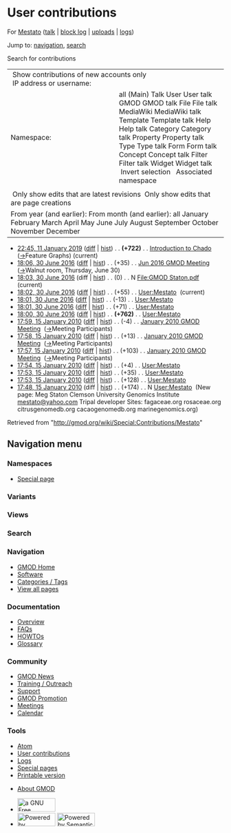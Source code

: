 <div id="mw-page-base" class="noprint">

</div>

<div id="mw-head-base" class="noprint">

</div>

<div id="content" class="mw-body" role="main">

<span id="top"></span>

<div id="mw-js-message" style="display:none;">

</div>



# <span dir="auto">User contributions</span>

<div id="bodyContent">

<div id="contentSub">

For [Mestato](/wiki/User:Mestato "User:Mestato") (<a
href="/mediawiki/index.php?title=User_talk:Mestato&amp;action=edit&amp;redlink=1"
class="new" title="User talk:Mestato (page does not exist)">talk</a> \|
[block
log](/mediawiki/index.php?title=Special:Log/block&page=User%3AMestato "Special:Log/block")
\|
[uploads](/wiki/Special:ListFiles/Mestato "Special:ListFiles/Mestato")
\| [logs](/wiki/Special:Log/Mestato "Special:Log/Mestato"))

</div>

<div id="jump-to-nav" class="mw-jump">

Jump to: [navigation](#mw-navigation), [search](#p-search)

</div>

<div id="mw-content-text">

Search for contributions

<table class="mw-contributions-table">
<colgroup>
<col style="width: 50%" />
<col style="width: 50%" />
</colgroup>
<tbody>
<tr class="odd">
<td colspan="2"> Show contributions of new accounts only<br />
 IP address or username:</td>
</tr>
<tr class="even">
<td class="mw-label">Namespace:</td>
<td>all (Main) Talk User User talk GMOD GMOD talk File File talk
MediaWiki MediaWiki talk Template Template talk Help Help talk Category
Category talk Property Property talk Type Type talk Form Form talk
Concept Concept talk Filter Filter talk Widget Widget talk  
 Invert selection 
 Associated namespace </td>
</tr>
<tr class="odd">
<td colspan="2"></td>
</tr>
<tr class="even">
<td colspan="2"> Only show edits that are latest revisions
 Only show edits that are page creations</td>
</tr>
<tr class="odd">
<td colspan="2">From year (and earlier): From month (and earlier): all
January February March April May June July August September October
November December</td>
</tr>
</tbody>
</table>

- <a
  href="/mediawiki/index.php?title=Introduction_to_Chado&amp;oldid=27763"
  class="mw-changeslist-date" title="Introduction to Chado">22:45, 11
  January 2019</a>
  ([diff](/mediawiki/index.php?title=Introduction_to_Chado&diff=prev&oldid=27763 "Introduction to Chado")
  \|
  [hist](/mediawiki/index.php?title=Introduction_to_Chado&action=history "Introduction to Chado"))
  <span class="mw-changeslist-separator">. .</span> **(+722)**‎
  <span class="mw-changeslist-separator">. .</span>
  <a href="/wiki/Introduction_to_Chado" class="mw-contributions-title"
  title="Introduction to Chado">Introduction to Chado</a> ‎
  <span class="comment">([→](/wiki/Introduction_to_Chado#Feature_Graphs "Introduction to Chado")‎<span dir="auto"><span class="autocomment">Feature
  Graphs</span></span>)</span> <span class="mw-uctop">(current)</span>
- <a
  href="/mediawiki/index.php?title=Jun_2016_GMOD_Meeting&amp;oldid=27206"
  class="mw-changeslist-date" title="Jun 2016 GMOD Meeting">18:06, 30 June
  2016</a>
  ([diff](/mediawiki/index.php?title=Jun_2016_GMOD_Meeting&diff=prev&oldid=27206 "Jun 2016 GMOD Meeting")
  \|
  [hist](/mediawiki/index.php?title=Jun_2016_GMOD_Meeting&action=history "Jun 2016 GMOD Meeting"))
  <span class="mw-changeslist-separator">. .</span>
  <span class="mw-plusminus-pos" dir="ltr"
  title="5,746 bytes after change">(+35)</span>‎
  <span class="mw-changeslist-separator">. .</span>
  <a href="/wiki/Jun_2016_GMOD_Meeting" class="mw-contributions-title"
  title="Jun 2016 GMOD Meeting">Jun 2016 GMOD Meeting</a> ‎
  <span class="comment">([→](/wiki/Jun_2016_GMOD_Meeting#Walnut_room.2C_Thursday.2C_June_30 "Jun 2016 GMOD Meeting")‎<span dir="auto"><span class="autocomment">Walnut
  room, Thursday, June 30</span></span>)</span>
- <a
  href="/mediawiki/index.php?title=File:GMOD_Staton.pdf&amp;oldid=27205"
  class="mw-changeslist-date" title="File:GMOD Staton.pdf">18:03, 30 June
  2016</a> (diff \|
  [hist](/mediawiki/index.php?title=File:GMOD_Staton.pdf&action=history "File:GMOD Staton.pdf"))
  <span class="mw-changeslist-separator">. .</span>
  <span class="mw-plusminus-null" dir="ltr"
  title="0 bytes after change">(0)</span>‎
  <span class="mw-changeslist-separator">. .</span> N
  <a href="/wiki/File:GMOD_Staton.pdf" class="mw-contributions-title"
  title="File:GMOD Staton.pdf">File:GMOD Staton.pdf</a> ‎
  <span class="mw-uctop">(current)</span>
- <a href="/mediawiki/index.php?title=User:Mestato&amp;oldid=27204"
  class="mw-changeslist-date" title="User:Mestato">18:02, 30 June 2016</a>
  ([diff](/mediawiki/index.php?title=User:Mestato&diff=prev&oldid=27204 "User:Mestato")
  \|
  [hist](/mediawiki/index.php?title=User:Mestato&action=history "User:Mestato"))
  <span class="mw-changeslist-separator">. .</span>
  <span class="mw-plusminus-pos" dir="ltr"
  title="1,216 bytes after change">(+55)</span>‎
  <span class="mw-changeslist-separator">. .</span>
  <a href="/wiki/User:Mestato" class="mw-contributions-title"
  title="User:Mestato">User:Mestato</a> ‎
  <span class="mw-uctop">(current)</span>
- <a href="/mediawiki/index.php?title=User:Mestato&amp;oldid=27203"
  class="mw-changeslist-date" title="User:Mestato">18:01, 30 June 2016</a>
  ([diff](/mediawiki/index.php?title=User:Mestato&diff=prev&oldid=27203 "User:Mestato")
  \|
  [hist](/mediawiki/index.php?title=User:Mestato&action=history "User:Mestato"))
  <span class="mw-changeslist-separator">. .</span>
  <span class="mw-plusminus-neg" dir="ltr"
  title="1,161 bytes after change">(-13)</span>‎
  <span class="mw-changeslist-separator">. .</span>
  <a href="/wiki/User:Mestato" class="mw-contributions-title"
  title="User:Mestato">User:Mestato</a> ‎
- <a href="/mediawiki/index.php?title=User:Mestato&amp;oldid=27202"
  class="mw-changeslist-date" title="User:Mestato">18:01, 30 June 2016</a>
  ([diff](/mediawiki/index.php?title=User:Mestato&diff=prev&oldid=27202 "User:Mestato")
  \|
  [hist](/mediawiki/index.php?title=User:Mestato&action=history "User:Mestato"))
  <span class="mw-changeslist-separator">. .</span>
  <span class="mw-plusminus-pos" dir="ltr"
  title="1,174 bytes after change">(+71)</span>‎
  <span class="mw-changeslist-separator">. .</span>
  <a href="/wiki/User:Mestato" class="mw-contributions-title"
  title="User:Mestato">User:Mestato</a> ‎
- <a href="/mediawiki/index.php?title=User:Mestato&amp;oldid=27201"
  class="mw-changeslist-date" title="User:Mestato">18:00, 30 June 2016</a>
  ([diff](/mediawiki/index.php?title=User:Mestato&diff=prev&oldid=27201 "User:Mestato")
  \|
  [hist](/mediawiki/index.php?title=User:Mestato&action=history "User:Mestato"))
  <span class="mw-changeslist-separator">. .</span> **(+762)**‎
  <span class="mw-changeslist-separator">. .</span>
  <a href="/wiki/User:Mestato" class="mw-contributions-title"
  title="User:Mestato">User:Mestato</a> ‎
- <a
  href="/mediawiki/index.php?title=January_2010_GMOD_Meeting&amp;oldid=11383"
  class="mw-changeslist-date" title="January 2010 GMOD Meeting">17:59, 15
  January 2010</a>
  ([diff](/mediawiki/index.php?title=January_2010_GMOD_Meeting&diff=prev&oldid=11383 "January 2010 GMOD Meeting")
  \|
  [hist](/mediawiki/index.php?title=January_2010_GMOD_Meeting&action=history "January 2010 GMOD Meeting"))
  <span class="mw-changeslist-separator">. .</span>
  <span class="mw-plusminus-neg" dir="ltr"
  title="18,502 bytes after change">(-4)</span>‎
  <span class="mw-changeslist-separator">. .</span>
  <a href="/wiki/January_2010_GMOD_Meeting" class="mw-contributions-title"
  title="January 2010 GMOD Meeting">January 2010 GMOD Meeting</a> ‎
  <span class="comment">([→](/wiki/January_2010_GMOD_Meeting#Meeting_Participants "January 2010 GMOD Meeting")‎<span dir="auto"><span class="autocomment">Meeting
  Participants</span></span>)</span>
- <a
  href="/mediawiki/index.php?title=January_2010_GMOD_Meeting&amp;oldid=11382"
  class="mw-changeslist-date" title="January 2010 GMOD Meeting">17:58, 15
  January 2010</a>
  ([diff](/mediawiki/index.php?title=January_2010_GMOD_Meeting&diff=prev&oldid=11382 "January 2010 GMOD Meeting")
  \|
  [hist](/mediawiki/index.php?title=January_2010_GMOD_Meeting&action=history "January 2010 GMOD Meeting"))
  <span class="mw-changeslist-separator">. .</span>
  <span class="mw-plusminus-pos" dir="ltr"
  title="18,506 bytes after change">(+13)</span>‎
  <span class="mw-changeslist-separator">. .</span>
  <a href="/wiki/January_2010_GMOD_Meeting" class="mw-contributions-title"
  title="January 2010 GMOD Meeting">January 2010 GMOD Meeting</a> ‎
  <span class="comment">([→](/wiki/January_2010_GMOD_Meeting#Meeting_Participants "January 2010 GMOD Meeting")‎<span dir="auto"><span class="autocomment">Meeting
  Participants</span></span>)</span>
- <a
  href="/mediawiki/index.php?title=January_2010_GMOD_Meeting&amp;oldid=11381"
  class="mw-changeslist-date" title="January 2010 GMOD Meeting">17:57, 15
  January 2010</a>
  ([diff](/mediawiki/index.php?title=January_2010_GMOD_Meeting&diff=prev&oldid=11381 "January 2010 GMOD Meeting")
  \|
  [hist](/mediawiki/index.php?title=January_2010_GMOD_Meeting&action=history "January 2010 GMOD Meeting"))
  <span class="mw-changeslist-separator">. .</span>
  <span class="mw-plusminus-pos" dir="ltr"
  title="18,493 bytes after change">(+103)</span>‎
  <span class="mw-changeslist-separator">. .</span>
  <a href="/wiki/January_2010_GMOD_Meeting" class="mw-contributions-title"
  title="January 2010 GMOD Meeting">January 2010 GMOD Meeting</a> ‎
  <span class="comment">([→](/wiki/January_2010_GMOD_Meeting#Meeting_Participants "January 2010 GMOD Meeting")‎<span dir="auto"><span class="autocomment">Meeting
  Participants</span></span>)</span>
- <a href="/mediawiki/index.php?title=User:Mestato&amp;oldid=11380"
  class="mw-changeslist-date" title="User:Mestato">17:54, 15 January
  2010</a>
  ([diff](/mediawiki/index.php?title=User:Mestato&diff=prev&oldid=11380 "User:Mestato")
  \|
  [hist](/mediawiki/index.php?title=User:Mestato&action=history "User:Mestato"))
  <span class="mw-changeslist-separator">. .</span>
  <span class="mw-plusminus-pos" dir="ltr"
  title="341 bytes after change">(+4)</span>‎
  <span class="mw-changeslist-separator">. .</span>
  <a href="/wiki/User:Mestato" class="mw-contributions-title"
  title="User:Mestato">User:Mestato</a> ‎
- <a href="/mediawiki/index.php?title=User:Mestato&amp;oldid=11379"
  class="mw-changeslist-date" title="User:Mestato">17:53, 15 January
  2010</a>
  ([diff](/mediawiki/index.php?title=User:Mestato&diff=prev&oldid=11379 "User:Mestato")
  \|
  [hist](/mediawiki/index.php?title=User:Mestato&action=history "User:Mestato"))
  <span class="mw-changeslist-separator">. .</span>
  <span class="mw-plusminus-pos" dir="ltr"
  title="337 bytes after change">(+35)</span>‎
  <span class="mw-changeslist-separator">. .</span>
  <a href="/wiki/User:Mestato" class="mw-contributions-title"
  title="User:Mestato">User:Mestato</a> ‎
- <a href="/mediawiki/index.php?title=User:Mestato&amp;oldid=11378"
  class="mw-changeslist-date" title="User:Mestato">17:53, 15 January
  2010</a>
  ([diff](/mediawiki/index.php?title=User:Mestato&diff=prev&oldid=11378 "User:Mestato")
  \|
  [hist](/mediawiki/index.php?title=User:Mestato&action=history "User:Mestato"))
  <span class="mw-changeslist-separator">. .</span>
  <span class="mw-plusminus-pos" dir="ltr"
  title="302 bytes after change">(+128)</span>‎
  <span class="mw-changeslist-separator">. .</span>
  <a href="/wiki/User:Mestato" class="mw-contributions-title"
  title="User:Mestato">User:Mestato</a> ‎
- <a href="/mediawiki/index.php?title=User:Mestato&amp;oldid=11377"
  class="mw-changeslist-date" title="User:Mestato">17:48, 15 January
  2010</a> (diff \|
  [hist](/mediawiki/index.php?title=User:Mestato&action=history "User:Mestato"))
  <span class="mw-changeslist-separator">. .</span>
  <span class="mw-plusminus-pos" dir="ltr"
  title="174 bytes after change">(+174)</span>‎
  <span class="mw-changeslist-separator">. .</span> N
  <a href="/wiki/User:Mestato" class="mw-contributions-title"
  title="User:Mestato">User:Mestato</a> ‎ <span class="comment">(New
  page: Meg Staton Clemson University Genomics Institute
  mestato@yahoo.com Tripal developer Sites: fagaceae.org rosaceae.org
  citrusgenomedb.org cacaogenomedb.org marinegenomics.org)</span>

</div>

<div class="printfooter">

Retrieved from "<http://gmod.org/wiki/Special:Contributions/Mestato>"

</div>

<div id="catlinks" class="catlinks catlinks-allhidden">

</div>

<div class="visualClear">

</div>

</div>

</div>

<div id="mw-navigation">

## Navigation menu

<div id="mw-head">



<div id="left-navigation">

<div id="p-namespaces" class="vectorTabs" role="navigation"
aria-labelledby="p-namespaces-label">

### Namespaces

- <span id="ca-nstab-special">[Special
  page](/wiki/Special:Contributions/Mestato "This is a special page, you cannot edit the page itself")</span>

</div>

<div id="p-variants" class="vectorMenu emptyPortlet" role="navigation"
aria-labelledby="p-variants-label">

### 

### Variants[](#)

<div class="menu">

</div>

</div>

</div>

<div id="right-navigation">

<div id="p-views" class="vectorTabs emptyPortlet" role="navigation"
aria-labelledby="p-views-label">

### Views

</div>



</div>

<div id="p-search" role="search">

### Search

<div id="simpleSearch">

</div>

</div>

</div>

</div>

<div id="mw-panel">

<div id="p-logo" role="banner">

<a href="/wiki/Main_Page"
style="background-image: url(http://gmod.org/images/GMOD-cogs.png);"
title="Visit the main page"></a>

</div>

<div id="p-Navigation" class="portal" role="navigation"
aria-labelledby="p-Navigation-label">

### Navigation

<div class="body">

- <span id="n-GMOD-Home">[GMOD Home](/wiki/Main_Page)</span>
- <span id="n-Software">[Software](/wiki/GMOD_Components)</span>
- <span id="n-Categories-.2F-Tags">[Categories /
  Tags](/wiki/Categories)</span>
- <span id="n-View-all-pages">[View all
  pages](/wiki/Special:AllPages)</span>

</div>

</div>

<div id="p-Documentation" class="portal" role="navigation"
aria-labelledby="p-Documentation-label">

### Documentation

<div class="body">

- <span id="n-Overview">[Overview](/wiki/Overview)</span>
- <span id="n-FAQs">[FAQs](/wiki/Category:FAQ)</span>
- <span id="n-HOWTOs">[HOWTOs](/wiki/Category:HOWTO)</span>
- <span id="n-Glossary">[Glossary](/wiki/Glossary)</span>

</div>

</div>

<div id="p-Community" class="portal" role="navigation"
aria-labelledby="p-Community-label">

### Community

<div class="body">

- <span id="n-GMOD-News">[GMOD News](/wiki/GMOD_News)</span>
- <span id="n-Training-.2F-Outreach">[Training /
  Outreach](/wiki/Training_and_Outreach)</span>
- <span id="n-Support">[Support](/wiki/Support)</span>
- <span id="n-GMOD-Promotion">[GMOD
  Promotion](/wiki/GMOD_Promotion)</span>
- <span id="n-Meetings">[Meetings](/wiki/Meetings)</span>
- <span id="n-Calendar">[Calendar](/wiki/Calendar)</span>

</div>

</div>

<div id="p-tb" class="portal" role="navigation"
aria-labelledby="p-tb-label">

### Tools

<div class="body">

- <span id="feedlinks"><a
  href="http://gmod.org/mediawiki/index.php?title=Special:Contributions/Mestato&amp;feed=atom"
  id="feed-atom" class="feedlink" rel="alternate"
  type="application/atom+xml" title="Atom feed for this page">Atom</a></span>
- <span id="t-contributions">[User
  contributions](/wiki/Special:Contributions/Mestato "A list of contributions of this user")</span>
- <span id="t-log">[Logs](/wiki/Special:Log/Mestato)</span>
- <span id="t-specialpages"><a href="/wiki/Special:SpecialPages" accesskey="q"
  title="A list of all special pages [q]">Special pages</a></span>
- <span id="t-print"><a
  href="/mediawiki/index.php?title=Special:Contributions/Mestato&amp;printable=yes"
  rel="alternate" accesskey="p"
  title="Printable version of this page [p]">Printable version</a></span>

</div>

</div>

</div>

</div>

<div id="footer" role="contentinfo">

- <span id="footer-places-about">[About
  GMOD](/wiki/GMOD:About "GMOD:About")</span>

<!-- -->

- <span id="footer-copyrightico">[<img src="http://www.gnu.org/graphics/gfdl-logo-small.png" width="88"
  height="31" alt="a GNU Free Documentation License" />](http://www.gnu.org/licenses/fdl-1.3.html)</span>
- <span id="footer-poweredbyico">[<img src="/mediawiki/skins/common/images/poweredby_mediawiki_88x31.png"
  width="88" height="31" alt="Powered by MediaWiki" />](//www.mediawiki.org/)
  [<img
  src="/mediawiki/extensions/SemanticMediaWiki/includes/../resources/images/smw_button.png"
  width="88" height="31" alt="Powered by Semantic MediaWiki" />](https://www.semantic-mediawiki.org/wiki/Semantic_MediaWiki)</span>

<div style="clear:both">

</div>

</div>
